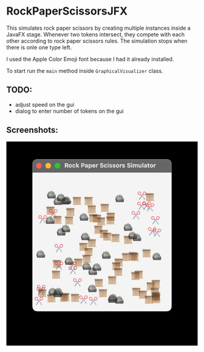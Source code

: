 # RockPaperScissorsJFX

This simulates rock paper scissors by creating multiple instances inside a JavaFX stage. Whenever two tokens intersect, they compete with each other according to rock paper scissors rules. The simulation stops when there is onle one type left.

I used the Apple Color Emoji font because I had it already installed.

To start run the `main` method inside `GraphicalVisualizer` class.

## TODO:
 - adjust speed on the gui
 - dialog to enter number of tokens on the gui

## Screenshots:

![alt text](https://github.com/elementzero23/RockPaperScissorsJFX/blob/main/screenshots/screenshot-rps.png?raw=true)
